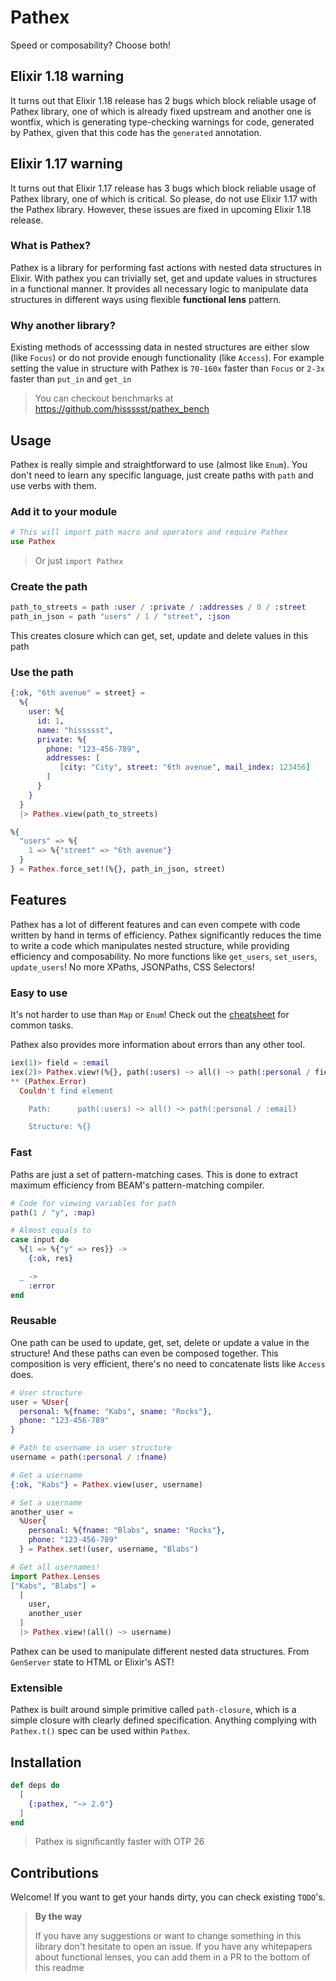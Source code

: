 # Pathex

Speed or composability? Choose both!

## Elixir 1.18 warning

It turns out that Elixir 1.18 release has 2 bugs which block reliable usage of Pathex library, one of which is already fixed upstream
and another one is wontfix, which is generating type-checking warnings for code, generated by Pathex, given that this code has
the `generated` annotation.

## Elixir 1.17 warning

It turns out that Elixir 1.17 release has 3 bugs which block reliable usage of Pathex library, one of which is critical.
So please, do not use Elixir 1.17 with the Pathex library. However, these issues are fixed in upcoming Elixir 1.18 release.

### What is Pathex?

Pathex is a library for performing fast actions with nested data structures in Elixir.
With pathex you can trivially set, get and update values in structures in a functional manner.
It provides all necessary logic to manipulate data structures in different ways using flexible __functional lens__ pattern.

### Why another library?

Existing methods of accesssing data in nested structures are either slow (like `Focus`) or do not provide enough functionality (like `Access`). For example setting the value in structure with Pathex is `70-160x` faster than `Focus` or `2-3x` faster than `put_in` and `get_in`

> You can checkout benchmarks at https://github.com/hissssst/pathex_bench

## Usage

Pathex is really simple and straightforward to use (almost like `Enum`). You don't need to learn any specific language, just create paths with `path` and use verbs with them.

### Add it to your module

```elixir
# This will import path macro and operators and require Pathex
use Pathex
```

> Or just `import Pathex`

### Create the path

```elixir
path_to_streets = path :user / :private / :addresses / 0 / :street
path_in_json = path "users" / 1 / "street", :json
```

This creates closure which can get, set, update and delete values in this path

### Use the path

```elixir
{:ok, "6th avenue" = street} =
  %{
    user: %{
      id: 1,
      name: "hissssst",
      private: %{
        phone: "123-456-789",
        addresses: [
           [city: "City", street: "6th avenue", mail_index: 123456]
        ]
      }
    }
  }
  |> Pathex.view(path_to_streets)

%{
  "users" => %{
    1 => %{"street" => "6th avenue"}
  }
} = Pathex.force_set!(%{}, path_in_json, street)
```

## Features

Pathex has a lot of different features and can even compete with code written by hand in terms of efficiency.
Pathex significantly reduces the time to write a code which manipulates nested structure, while
providing efficiency and composability. No more functions like `get_users`, `set_users`, `update_users`! No more XPaths, JSONPaths, CSS Selectors!

### Easy to use

It's not harder to use than `Map` or `Enum`! Check out the [cheatsheet](https://hexdocs.pm/pathex/cheatsheet.html) for common tasks.

Pathex also provides more information about errors than any other tool.

```elixir
iex(1)> field = :email
iex(2)> Pathex.view!(%{}, path(:users) ~> all() ~> path(:personal / field))
** (Pathex.Error)
  Couldn't find element

    Path:      path(:users) ~> all() ~> path(:personal / :email)

    Structure: %{}
```

### Fast

Paths are just a set of pattern-matching cases.
This is done to extract maximum efficiency from BEAM's pattern-matching compiler.

```elixir
# Code for viewing variables for path
path(1 / "y", :map)

# Almost equals to
case input do
  %{1 => %{"y" => res}} ->
    {:ok, res}

  _ ->
    :error
end
```

### Reusable

One path can be used to update, get, set, delete or update a value in the structure!
And these paths can even be composed together.
This composition is very efficient, there's no need to concatenate lists like `Access` does.

```elixir
# User structure
user = %User{
  personal: %{fname: "Kabs", sname: "Rocks"},
  phone: "123-456-789"
}

# Path to username in user structure
username = path(:personal / :fname)

# Get a username
{:ok, "Kabs"} = Pathex.view(user, username)

# Set a username
another_user =
  %User{
    personal: %{fname: "Blabs", sname: "Rocks"},
    phone: "123-456-789"
  } = Pathex.set!(user, username, "Blabs")

# Get all usernames!
import Pathex.Lenses
["Kabs", "Blabs"] =
  [
    user,
    another_user
  ]
  |> Pathex.view!(all() ~> username)
```

Pathex can be used to manipulate different nested data structures. From `GenServer` state to HTML or Elixir's AST!

### Extensible

Pathex is built around simple primitive called `path-closure`, which is a simple closure with clearly defined specification. Anything complying with `Pathex.t()` spec can be used within `Pathex`.


## Installation

```elixir
def deps do
  [
    {:pathex, "~> 2.0"}
  ]
end
```

> Pathex is significantly faster with OTP 26

## Contributions

Welcome! If you want to get your hands dirty, you can check existing `TODO`'s.

> **By the way**
>
> If you have any suggestions or want to change something in this library don't hesitate to open an issue. If you have any whitepapers about functional lenses, you can add them in a PR to the bottom of this readme
